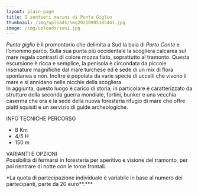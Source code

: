 ```yaml
---
layout: plain-page
title: I sentieri marini di Punta Giglio
thumbnail: /img/uploads/img20210905185441.jpg
image: /img/uploads/sun1.jpg
---
```

*Punta giglio* è il promontorio che delimita a Sud la baia di *Porto Conte* e l’omonimo parco. Sulla sua punta più occidentale la scogliera calcarea sul mare regala contrasti di colore mozza fiato, soprattutto al tramonto. Questa escursione è ricca e semplice, la penisola è circondata da piccole insenature magnifiche dal mare turchese ed è sede di un mix di flora spontanea e non. Inoltre è popolata da varie specie di uccelli che vivono il mare e si annidano nelle nicchie della scogliera.\
In aggiunta, questo luogo è carico di storia, in particolare è caratterizzato da strutture della seconda guerra mondiale, fortini, bunker e una vecchia caserma che ora è la sede della nuova foresteria rifugio di mare che offre piatti squisiti e un servizio di guide archeologiche.

INFO TECNICHE PERCORSO

* 8 Km
* 4/5 H
* 150 m

VARIANTI E OPZIONI\
Possibilità di fermarsi in foresteria per aperitivo e visione del tramonto, per poi rientrare di notte con le torce frontali.

\*La quota di partecipazione individuale è variabile in base al numero dei partecipanti, parte da 20 euro**.***